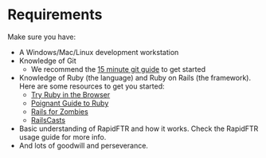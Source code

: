 # Requirements

Make sure you have:

* A Windows/Mac/Linux development workstation
* Knowledge of Git
  * We recommend the [15 minute git guide](https://try.github.io/) to get started
* Knowledge of Ruby (the language) and Ruby on Rails (the framework). Here are some resources to get you started:
  * [Try Ruby in the Browser](http://tryruby.org/)
  * [Poignant Guide to Ruby](http://mislav.uniqpath.com/poignant-guide/book/chapter-1.html)
  * [Rails for Zombies](http://railsforzombies.org/)
  * [RailsCasts](http://railscasts.com/)
* Basic understanding of RapidFTR and how it works. Check the RapidFTR usage guide for more info.
* And lots of goodwill and perseverance.
